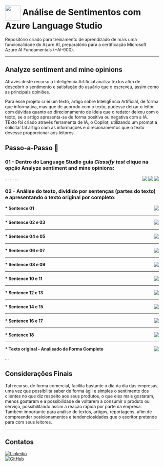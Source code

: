 <h1>
    <a href="https://www.globo.com/">
     <img align="center" width="50px" src="https://github.com/manuelfbfilho/Burcador_CEP/blob/main/Fernandes.png?raw=true"></a>
    <span> Análise de Sentimentos com Azure Language Studio</span>
</h1>

Repositório criado para treinamento de aprendizado de mais uma funcionalidade do Azure AI, preparatório para a certificação Microsoft Azure AI Fundamentals (+AI-900).

---

## Analyze sentiment and mine opinions
Através deste recurso a Inteligência Artificial analiza textos afim de descobrir o sentimento e satisfação do usuário que o escreveu, assim como as principais opiniões.

Para esse projeto criei um texto, artigo sobre InteligÊncia Artificial, de forma que informativa, mas que de acorodo com o texto, pudesse deixar o leitor com dúvidas quanto ao direcionamento de ideia que o redator deixou com o texto, se o artigo apresenta-se de forma positiva ou negativa com a IA. TExto foi criado através ferramenta de IA, o Copilot, utilizando um prompt a solicitar tal artigo com as informações e direcionamentos que o texto devesse proporcionar aos leitores.

## Passo-a-Passo 🎯

### 01 - Dentro do Language Studio guia *Classify test* clique na opção Analyze sentiment and mine opinions:   
<img align="right" src="https://raw.githubusercontent.com/alexklenio/DIO-Microsoft-Azure-AI-Fundamentals/main/imagens/DP03%20-%20An%C3%A1lise%20de%20sentimentos/01.png" width=""/> 
...
<img align="right" src="inputs/Azure Language Studio - Analyze Sentiment and opinions 1.png" width=""/> 
...
<img align="right" src="inputs/Azure Language Studio - Analyze Sentiment and opinions 2.png" width=""/> 
...

### 02 - Análise do texto, dividido por sentenças (partes do texto) e apresentando o texto original por completo:

<b>* Sentence 01</b>
<img align="right" src="inputs/Sentence01.png" width=""/>

---
<b>* Sentence 02 e 03</b>
<img align="right" src="inputs/Sentence02e03.png" width=""/> 

---
<b>* Sentence 04 e 05</b>
<img align="right" src="inputs/Sentence04e05.png" width=""/> 

---
<b>* Sentence 06 e 07</b>
<img align="right" src="inputs/Sentence06e07.png" width=""/> 

---
<b>* Sentence 08 e 09</b>
<img align="right" src="inputs/Sentence08e09.png" width=""/> 

---
<b>* Sentence 10 e 11</b>
<img align="right" src="inputs/Sentence10e11.png" width=""/> 

---
<b>* Sentence 12 e 13</b>
<img align="right" src="inputs/Sentence12e13.png" width=""/> 

---
<b>* Sentence 14 e 15</b>
<img align="right" src="inputs/Sentence14e15.png" width=""/> 

---
<b>* Sentence 16 e 17</b>
<img align="right" src="inputs/Sentence16e17.png" width=""/> 

---
<b>* Sentence 18</b>
<img align="right" src="inputs/Sentence18.png" width=""/> 

---
<b>* Texto original - Analisado de Forma Completo</b>
<img align="right" src="inputs/OriginalText.png" width=""/> 

...



## Considerações Finais  

   Tal recurso, de forma comercial, facilita bastante o dia da dia das empresas, uma vez que possibilita saber de forma ágil e simples o sentimento dos clientes no que diz respeito aos seus produtos, o que eles mais gostaram, menos gostaram e a possibilidade de voltarem a consumir o produto ou serviço, possibilitando assim a reação rápida por parte da empresa. Também importante para análise de textos, artigos, reportagens, afim de compreender posicionamentos e tendenciosidades que o escritor pretende para com seus leitores.



---

## Contatos 
[![Linkedin](https://img.shields.io/badge/Linkedin-000?style=for-the-badge&logo=linkedin&logoColor=30A3DC)](https://www.linkedin.com/in/manuelfbfilho)
<br>
[![GitHub](https://img.shields.io/badge/GitHub-000?style=for-the-badge&logo=github&logoColor=30A3DC)](https://github.com/manuelfbfilho)
